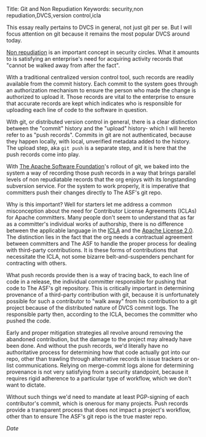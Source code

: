 Title: Git and Non Repudiation
Keywords: security,non repudiation,DVCS,version control,icla

This essay really pertains to DVCS in general, not just git per se.  But I will focus
attention on git because it remains the most popular DVCS around today.

[Non repudiation](http://en.wikipedia.org/wiki/Non-repudiation) is an important concept
in security circles.  What it amounts to is satisfying an enterprise's need for acquiring
activity records that "cannot be walked away from after the fact".

With a traditional centralized version control tool, such records are readily available
from the commit history.  Each commit to the system goes through an authorization mechanism
to ensure the person who made the change is authorized to upload it.  Those records are
vital to the enterprise to ensure that accurate records are kept which indicates who
is responsible for uploading each line of code to the software in question.

With git, or distributed version control in general, there is a clear distinction between
the "commit" history and the "upload" history- which I will hereto refer to as "push records".
Commits in git are not authenticated, because they happen locally, with local, unverified
metadata added to the history.  The upload step, aka `git push` is a separate step, and it 
is here that the push records come into play.

With [The Apache Software Foundation](http://www.apache.org/)'s rollout of git, we baked into
the system a way of recording those push records in a way that brings parallel levels of
non repudiatable records that the org enjoys with its longstanding subversion service.
For the system to work properly, it is imperative that committers push their changes directly
to The ASF's git repo.

Why is this important?  Well for starters let me address a common misconception about the
need for Contributor License Agreements (ICLAs) for Apache committers.  Many people don't
seem to understand that as far as a committer's individual works of authorship, there is
no difference between the applicable language in the [ICLA](http://www.apache.org/licenses/icla.txt)
and the [Apache License 2.0](http://www.apache.org/licenses/license-2.0).
The distinction lies in the fact that the org needs a contractual agreement between committers
and The ASF to handle the proper process for dealing with third-party contributions.
It is these forms of contributions that necessitate the ICLA, not some bizarre 
belt-and-suspenders penchant for contracting with others.

What push records provide then is a way of tracing back, to each line of code in a release,
the individual committer responsible for pushing that code to The ASF's git repository.
This is critically important in determining provenance of a third-party contribution with git,
because it is unfortunately possible for such a contributor to "walk away" from his contribution
to a git project because of the distributed nature of DVCS commit logs.  The responsible party
then, according to the ICLA, becomes the committer who pushed the code.

Early and proper mitigation strategies all revolve around removing the abandoned contribution,
but the damage to the project may already have been done.  And without the push records, we'd
literally have no authoritative process for determining how that code actually got into our
repo, other than trawling through alternative records in issue trackers or on-list
communications.  Relying on merge-commit logs alone for determining provenance is not very
satisfying from a security standpoint, because it requires rigid adherence to a particular type
of workflow, which we don't want to dictate.

Without such things we'd need to mandate at least PGP-signing of each contributor's commit,
which is onerous for many projects.  Push records provide a transparent process that does
not impact a project's workflow, other than to ensure The ASF's git repo is the true master
repo.

$Date$

